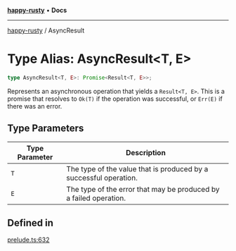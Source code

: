 [**happy-rusty**](../README.md) • **Docs**

***

[happy-rusty](../README.md) / AsyncResult

# Type Alias: AsyncResult\<T, E\>

```ts
type AsyncResult<T, E>: Promise<Result<T, E>>;
```

Represents an asynchronous operation that yields a `Result<T, E>`.
This is a promise that resolves to `Ok(T)` if the operation was successful, or `Err(E)` if there was an error.

## Type Parameters

| Type Parameter | Description |
| ------ | ------ |
| `T` | The type of the value that is produced by a successful operation. |
| `E` | The type of the error that may be produced by a failed operation. |

## Defined in

[prelude.ts:632](https://github.com/JiangJie/happy-rusty/blob/28ebaeb1ee8fded97e00cb58a36e776fbc44e585/src/enum/prelude.ts#L632)
